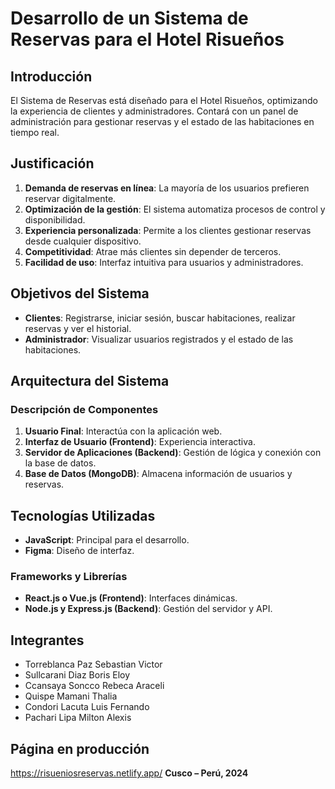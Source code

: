 # Desarrollo de un Sistema de Reservas para el Hotel Risueños

## Introducción
El Sistema de Reservas está diseñado para el Hotel Risueños, optimizando la experiencia de clientes y administradores. Contará con un panel de administración para gestionar reservas y el estado de las habitaciones en tiempo real.

## Justificación
1. **Demanda de reservas en línea**: La mayoría de los usuarios prefieren reservar digitalmente.
2. **Optimización de la gestión**: El sistema automatiza procesos de control y disponibilidad.
3. **Experiencia personalizada**: Permite a los clientes gestionar reservas desde cualquier dispositivo.
4. **Competitividad**: Atrae más clientes sin depender de terceros.
5. **Facilidad de uso**: Interfaz intuitiva para usuarios y administradores.

## Objetivos del Sistema
- **Clientes**: Registrarse, iniciar sesión, buscar habitaciones, realizar reservas y ver el historial.
- **Administrador**: Visualizar usuarios registrados y el estado de las habitaciones.

## Arquitectura del Sistema
### Descripción de Componentes
1. **Usuario Final**: Interactúa con la aplicación web.
2. **Interfaz de Usuario (Frontend)**: Experiencia interactiva.
3. **Servidor de Aplicaciones (Backend)**: Gestión de lógica y conexión con la base de datos.
4. **Base de Datos (MongoDB)**: Almacena información de usuarios y reservas.

## Tecnologías Utilizadas
- **JavaScript**: Principal para el desarrollo.
- **Figma**: Diseño de interfaz.

### Frameworks y Librerías
- **React.js o Vue.js (Frontend)**: Interfaces dinámicas.
- **Node.js y Express.js (Backend)**: Gestión del servidor y API.

## Integrantes
- Torreblanca Paz Sebastian Victor
- Sullcarani Diaz Boris Eloy
- Ccansaya Soncco Rebeca Araceli
- Quispe Mamani Thalia
- Condori Lacuta Luis Fernando
- Pachari Lipa Milton Alexis
## Página en producción
https://risueniosreservas.netlify.app/
**Cusco – Perú, 2024**
